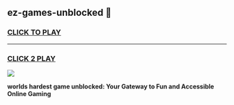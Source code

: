 
## ez-games-unblocked 👋
<h3>
<a href="https://premium.freeplayer.one?title=ez-games-unblocked&ref=14F">CLICK TO PLAY</a></h3>
<hr>

<h3>
<a href="https://premium.freeplayer.one?title=ez-games-unblocked&ref=14F">CLICK 2 PLAY</a>
  
</h3>

<a href="https://premium.freeplayer.one?title=ez-games-unblocked&ref=12F/"><img src="https://clearcache.store/games.png"></a>


**worlds hardest game unblocked: Your Gateway to Fun and Accessible Online Gaming**
